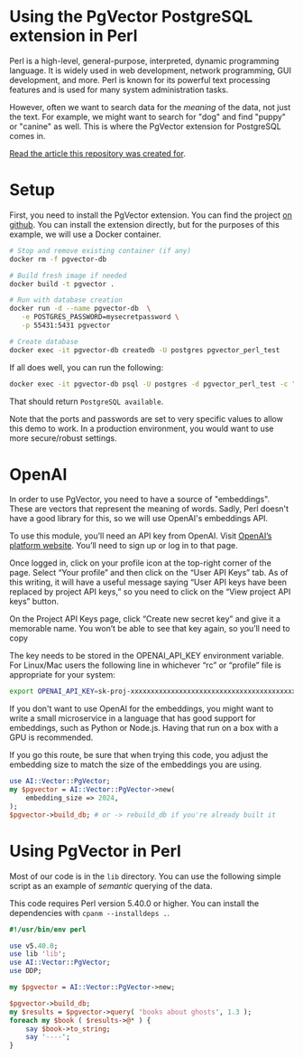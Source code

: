 # Using the PgVector PostgreSQL extension in Perl

Perl is a high-level, general-purpose, interpreted, dynamic programming
language. It is widely used in web development, network programming, GUI
development, and more. Perl is known for its powerful text processing features
and is used for many system administration tasks.

However, often we want to search data for the _meaning_ of the data, not just
the text. For example, we might want to search for "dog" and find "puppy" or
"canine" as well. This is where the PgVector extension for PostgreSQL comes in.

[Read the article this repository was created for](https://curtispoe.org/articles/using-vector-databases-with-perl.html).

# Setup

First, you need to install the PgVector extension. You can find the project
[on github](https://github.com/pgvector/pgvector). You can install the
extension directly, but for the purposes of this example, we will use a Docker
container.

```bash
# Stop and remove existing container (if any)
docker rm -f pgvector-db

# Build fresh image if needed
docker build -t pgvector .

# Run with database creation
docker run -d --name pgvector-db  \
   -e POSTGRES_PASSWORD=mysecretpassword \
   -p 55431:5431 pgvector

# Create database
docker exec -it pgvector-db createdb -U postgres pgvector_perl_test
```

If all does well, you can run the following:

```bash
docker exec -it pgvector-db psql -U postgres -d pgvector_perl_test -c "SELECT 'PostgreSQL available'"
```

That should return `PostgreSQL available`.

Note that the ports and passwords are set to very specific values to allow
this demo to work. In a production environment, you would want to use more
secure/robust settings.

# OpenAI

In order to use PgVector, you need to have a source of "embeddings". These are
vectors that represent the meaning of words. Sadly, Perl doesn't have a good
library for this, so we will use OpenAI's embeddings API.

To use this module, you’ll need an API key from OpenAI. Visit [OpenAI’s
platform website](https://platform.openai.com/docs/overview). You’ll need to
sign up or log in to that page.

Once logged in, click on your profile icon at the top-right corner of the page.
Select “Your profile” and then click on the “User API Keys” tab. As of this
writing, it will have a useful message saying “User API keys have been replaced
by project API keys,” so you need to click on the “View project API keys”
button.

On the Project API Keys page, click “Create new secret key” and give it a
memorable name. You won’t be able to see that key again, so you’ll need to copy

The key needs to be stored in the OPENAI_API_KEY environment variable. For
Linux/Mac users the following line in whichever “rc” or “profile” file is
appropriate for your system:

```bash
export OPENAI_API_KEY=sk-proj-xxxxxxxxxxxxxxxxxxxxxxxxxxxxxxxxxxxxxxxxxxxxxxxx
```

If you don't want to use OpenAI for the embeddings, you might want to write a
small microservice in a language that has good support for embeddings, such as
Python or Node.js. Having that run on a box with a GPU is recommended.

If you go this route, be sure that when trying this code, you adjust the
embedding size to match the size of the embeddings you are using.

```perl
use AI::Vector::PgVector;
my $pgvector = AI::Vector::PgVector->new(
    embedding_size => 2024,
);
$pgvector->build_db; # or -> rebuild_db if you're already built it
```

# Using PgVector in Perl

Most of our code is in the `lib` directory. You can use the following simple
script as an example of _semantic_ querying of the data.

This code requires Perl version 5.40.0 or higher. You can install the
dependencies with `cpanm --installdeps .`.

```perl
#!/usr/bin/env perl

use v5.40.0;
use lib 'lib';
use AI::Vector::PgVector;
use DDP;

my $pgvector = AI::Vector::PgVector->new;

$pgvector->build_db;
my $results = $pgvector->query( 'books about ghosts', 1.3 );
foreach my $book ( $results->@* ) {
    say $book->to_string;
    say '----';
}
```
